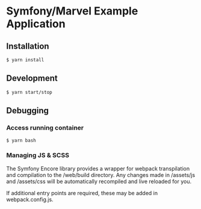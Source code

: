 Symfony/Marvel Example Application
========================

## Installation
`$ yarn install`


## Development
`$ yarn start/stop`


## Debugging
### Access running container
`$ yarn bash`


### Managing JS & SCSS
The Symfony Encore library provides a wrapper for webpack transpilation and compilation to the /web/build directory. Any changes made in /assets/js and /assets/css will be automatically recompiled and live reloaded for you.

If additional entry points are required, these may be added in webpack.config.js.